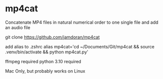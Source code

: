 # mp4cat
Concatenate MP4 files in natural numerical order to one single file and add an audio file

git clone https://github.com/jamdoran/mp4cat

add alias to .zshrc
alias mp4cat='cd ~/Documents/Git/mp4cat && source .venv/bin/activate && python mp4cat.py'

ffmpeg required
python 3.10 required

Mac Only, but probably works on Linux

